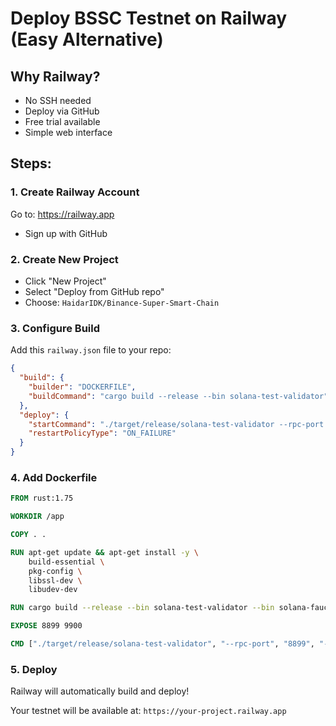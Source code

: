# Deploy BSSC Testnet on Railway (Easy Alternative)

## Why Railway?
- No SSH needed
- Deploy via GitHub
- Free trial available
- Simple web interface

## Steps:

### 1. Create Railway Account
Go to: https://railway.app
- Sign up with GitHub

### 2. Create New Project
- Click "New Project"
- Select "Deploy from GitHub repo"
- Choose: `HaidarIDK/Binance-Super-Smart-Chain`

### 3. Configure Build
Add this `railway.json` file to your repo:

```json
{
  "build": {
    "builder": "DOCKERFILE",
    "buildCommand": "cargo build --release --bin solana-test-validator"
  },
  "deploy": {
    "startCommand": "./target/release/solana-test-validator --rpc-port $PORT --rpc-bind-address 0.0.0.0",
    "restartPolicyType": "ON_FAILURE"
  }
}
```

### 4. Add Dockerfile

```dockerfile
FROM rust:1.75

WORKDIR /app

COPY . .

RUN apt-get update && apt-get install -y \
    build-essential \
    pkg-config \
    libssl-dev \
    libudev-dev

RUN cargo build --release --bin solana-test-validator --bin solana-faucet

EXPOSE 8899 9900

CMD ["./target/release/solana-test-validator", "--rpc-port", "8899", "--rpc-bind-address", "0.0.0.0", "--faucet-port", "9900"]
```

### 5. Deploy
Railway will automatically build and deploy!

Your testnet will be available at: `https://your-project.railway.app`

